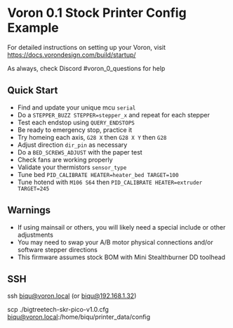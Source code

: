 # Voron 0.1 Stock Printer Config Example

For detailed instructions on setting up your Voron, visit https://docs.vorondesign.com/build/startup/

As always, check Discord #voron_0_questions for help

## Quick Start

- Find and update your unique mcu `serial`
- Do a `STEPPER_BUZZ STEPPER=stepper_x` and repeat for each stepper
- Test each endstop using `QUERY_ENDSTOPS`
- Be ready to emergency stop, practice it
- Try homeing each axis, `G28 X` then `G28 X Y` then `G28`
- Adjust direction `dir_pin` as necessary
- Do a `BED_SCREWS_ADJUST` with the paper test
- Check fans are working properly
- Validate your thermistors `sensor_type`
- Tune bed `PID_CALIBRATE HEATER=heater_bed TARGET=100`
- Tune hotend with `M106 S64` then `PID_CALIBRATE HEATER=extruder TARGET=245`

## Warnings

- If using mainsail or others, you will likely need a special include or other adjustments
- You may need to swap your A/B motor physical connections and/or software stepper directions
- This firmware assumes stock BOM with Mini Stealthburner DD toolhead

## SSH

ssh biqu@voron.local (or biqu@192.168.1.32)

scp ./bigtreetech-skr-pico-v1.0.cfg biqu@voron.local:/home/biqu/printer_data/config
